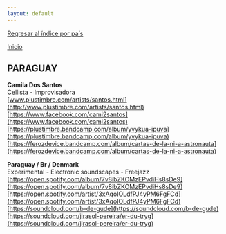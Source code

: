 ```yaml
---
layout: default
---
```


[Regresar al índice por país](./basededatos.html)  

[Inicio](./)  



## PARAGUAY  

__Camila Dos Santos__  
Cellista - Improvisadora  
[www.plustimbre.com/artists/santos.html](http://www.plustimbre.com/artists/santos.html)  
[https://www.facebook.com/cami2santos](https://www.facebook.com/cami2santos)  
[https://plustimbre.bandcamp.com/album/yvykua-ipuva](https://plustimbre.bandcamp.com/album/yvykua-ipuva)  
[https://ferozdevice.bandcamp.com/album/cartas-de-la-ni-a-astronauta](https://ferozdevice.bandcamp.com/album/cartas-de-la-ni-a-astronauta)  

__Paraguay / Br / Denmark__  
Experimental - Electronic soundscapes - Freejazz  
[https://open.spotify.com/album/7v8ibZKOMzEPvdiHs8sDe9](https://open.spotify.com/album/7v8ibZKOMzEPvdiHs8sDe9)  
[https://open.spotify.com/artist/3xAqoIOLdfPJ4yPM6FgFCd](https://open.spotify.com/artist/3xAqoIOLdfPJ4yPM6FgFCd)  
[https://soundcloud.com/b-de-gude](https://soundcloud.com/b-de-gude)  
[https://soundcloud.com/jirasol-pereira/er-du-tryg](https://soundcloud.com/jirasol-pereira/er-du-tryg)  
